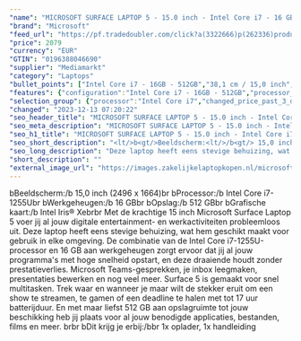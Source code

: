 ```yaml
---
"name": "MICROSOFT SURFACE LAPTOP 5 - 15.0 inch - Intel Core i7 - 16 GB - 512 GB"
"brand": "Microsoft"
"feed_url": "https://pf.tradedoubler.com/click?a(3322666)p(262336)product(50617-1739109)ttid(3)url(https%3A%2F%2Fwww.mediamarkt.nl%2Fnl%2Fproduct%2F_microsoft-surface-laptop-5-zwart-i7-16gb-512gb-1739109.html%3Futm_source%3Dtradedoubler%26utm_medium%3Daff-comparison%26utm_term%3D1739109)"
"price": 2079
"currency": "EUR"
"GTIN": "0196388046690"
"supplier": "Mediamarkt"
"category": "Laptops"
"bullet_points": ["Intel Core i7 - 16GB - 512GB","38,1 cm / 15,0 inch","QHD - 38,1 cm / 15,0 inch","SSD , 512 GB","USB-C, Surface Connect, Surface Connect+, hoofdtelefoon/microfoon combo","27.6 cm x 1.5 cm x 45.3 cm /"]
"features": {"configuration":"Intel Core i7 - 16GB - 512GB","processor_speed_with_turbo":"4.7 GHz","color":"Zwart","weight":"1,56 kg","screen_diagonal_cm":"38,1 cm","additional_update_information":"Voor zover op de afbeeldingen apps worden getoond, geldt dat MediaMarkt niet kan garanderen dat de apps tijdens de volledige levensduur van het product goed zullen blijven functioneren. Dit hangt af van het beleid van de fabrikant.","processor":"Intel Core i7-1255U","update_policy":"Uw garantiedekking omvat mechanisch defect, geavanceerde omruilservice, technische ondersteuning (90 dagen software en één jaar hardware telefonische ondersteuning) en vooruitbetaalde retourzending.","image_ratio":"3:2","bluetooth":"Ja","short_description":"\"15.0 inch   •  • 16GB • 512GB SSD •  Intel Iris Xe Graphics ( )\"","scope_of_delivery":"1x oplader, 1x handleiding","panel_type":"IPS (In-Plane Switching)","manufacturer_supported_software_updates":"Onbekend","battery_life":"19 uur","processor_clock_rate":"1.7 GHz","hard_disk_1":"SSD , 512 GB","screen_diagonal_inches":"15,0 inch","touchscreen":"Ja","integrated_mike":"Ja","product_introduction_date":"2021-10-05","speakers":"Ja","convertibility":"Vast scherm","model_year":"2021","shipping_costs":"0.00","memory_size":"16 GB","resolution":"2496 x 1664","product_height":"1,5 cm","number_of_processor_cores":"10","processor_brand":"Intel®","ram_configuration":"1x 16 GB","screen_diagonal_cm_inch":"38,1 cm / 15,0 inch","delivery_time":"1","bluetooth_version":"5.1","product_type":"Laptop","capacity_of_1_hard_disk":"512 GB","type_of_1_hard_disk":"SSD","charge_time_from_manufacturer":"2 uur","ram_type":"DDR5","dimensions_weight":"27.6 cm x 1.5 cm x 45.3 cm /","front_camera":"Ja","integrated_webcam":"Ja","total_storage_space_in_gb":"512 GB","wlan":"Ja","processor_model":"Core™ i7","image_quality":"QHD","previous_price":"","product_depth":"45,3 cm","manufacturer_guarantee":"1 jaar","height":"1,5 cm","product_manufacturer":"MICROSOFT","connections":"USB-C, Surface Connect, Surface Connect+, hoofdtelefoon/microfoon combo","product_width":"27,6 cm","card_reader":"Ja","wlan_standards":"Wireless A (Wifi 2), Wireless AC (Wifi 5), Wireless AX (Wifi 6), Wireless B (Wifi 1), Wireless G (Wifi 3), Wireless N (Wifi 4)","depth":"45,3 cm","total_storage_space":"512 GB","operating_system":"Windows"}
"selection_group": {"processor":"Intel Core i7","changed_price_past_3_days":false,"product_family":"Surface Laptop 5"}
"changed": "2023-12-13 07:20:22"
"seo_header_title": "MICROSOFT SURFACE LAPTOP 5 - 15.0 inch - Intel Core i7 - 16 GB - 512 GB"
"seo_meta_description": "MICROSOFT SURFACE LAPTOP 5 - 15.0 inch - Intel Core i7 - 16 GB - 512 GB"
"seo_h1_title": "MICROSOFT SURFACE LAPTOP 5 - 15.0 inch - Intel Core i7 - 16 GB - 512 GB"
"seo_short_description": "<lt/>b<gt/>Beeldscherm:<lt/>/b<gt/> 15,0 inch (2496 x 1664)<lt/>br<gt/> <lt/>b<gt/>Processor:<lt/>/b<gt/> Intel Core i7-1255U<lt/>br<gt/> <lt/>b<gt/>Werkgeheugen:<lt/>/b<gt/> 16 GB<lt/>br<gt/> <lt/>b<gt/>Opslag:<lt/>/b<gt/> 512 GB<lt/>br<gt/> <lt/>b<gt/>Grafische kaart:<lt/>/b<gt/> Intel Iris® Xe<lt/>br<gt/><lt/>br<gt/> Met de krachtige 15 inch Microsoft Surface Laptop 5 voer jij al jouw digitale entertainment- en werkactiviteiten probleemloos uit."
"seo_long_description": "Deze laptop heeft eens stevige behuizing, wat hem geschikt maakt voor gebruik in elke omgeving. De combinatie van de Intel Core i7-1255U-processor en 16 GB aan werkgeheugen zorgt ervoor dat jij al jouw programma's met hoge snelheid opstart, en deze draaiende houdt zonder prestatieverlies. Microsoft Teams-gesprekken, je inbox leegmaken, presentaties bewerken en nog veel meer. Surface 5 is gemaakt voor snel multitasken. Trek waar en wanneer je maar wilt de stekker eruit om een show te streamen, te gamen of een deadline te halen met tot 17 uur batterijduur. En met maar liefst 512 GB aan opslagruimte tot jouw beschikking heb jij plaats voor al jouw benodigde applicaties, bestanden, films en meer. <lt/>br<gt/><lt/>br<gt/> <lt/>b<gt/>Dit krijg je erbij:<lt/>/b<gt/><lt/>br<gt/> 1x oplader, 1x handleiding"
"short_description": ""
"external_image_url": "https://images.zakelijkelaptopkopen.nl/microsoft-surface-laptop-5-zwart-i7-16gb-512gb-1739109.webp"
---
```


<lt/>b<gt/>Beeldscherm:<lt/>/b<gt/> 15,0 inch (2496 x 1664)<lt/>br<gt/> <lt/>b<gt/>Processor:<lt/>/b<gt/> Intel Core i7-1255U<lt/>br<gt/> <lt/>b<gt/>Werkgeheugen:<lt/>/b<gt/> 16 GB<lt/>br<gt/> <lt/>b<gt/>Opslag:<lt/>/b<gt/> 512 GB<lt/>br<gt/> <lt/>b<gt/>Grafische kaart:<lt/>/b<gt/> Intel Iris® Xe<lt/>br<gt/><lt/>br<gt/> Met de krachtige 15 inch Microsoft Surface Laptop 5 voer jij al jouw digitale entertainment- en werkactiviteiten probleemloos uit. Deze laptop heeft eens stevige behuizing, wat hem geschikt maakt voor gebruik in elke omgeving. De combinatie van de Intel Core i7-1255U-processor en 16 GB aan werkgeheugen zorgt ervoor dat jij al jouw programma's met hoge snelheid opstart, en deze draaiende houdt zonder prestatieverlies. Microsoft Teams-gesprekken, je inbox leegmaken, presentaties bewerken en nog veel meer. Surface 5 is gemaakt voor snel multitasken. Trek waar en wanneer je maar wilt de stekker eruit om een show te streamen, te gamen of een deadline te halen met tot 17 uur batterijduur. En met maar liefst 512 GB aan opslagruimte tot jouw beschikking heb jij plaats voor al jouw benodigde applicaties, bestanden, films en meer. <lt/>br<gt/><lt/>br<gt/> <lt/>b<gt/>Dit krijg je erbij:<lt/>/b<gt/><lt/>br<gt/> 1x oplader, 1x handleiding